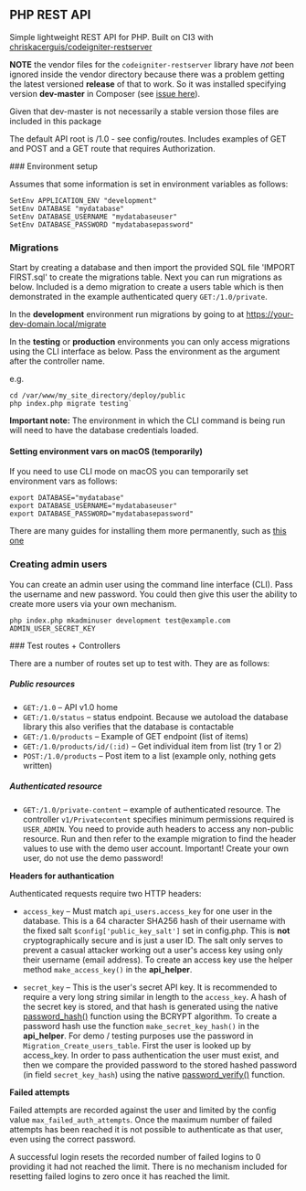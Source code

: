 ## PHP REST API

Simple lightweight REST API for PHP. Built on CI3 with [chriskacerguis/codeigniter-restserver](https://github.com/chriskacerguis/codeigniter-restserver)

**NOTE** the vendor files for the `codeigniter-restserver` library have *not* been ignored inside the vendor directory because there was a problem getting the latest versioned **release** of that to work. So it was installed specifying version **dev-master** in Composer (see [issue here](https://github.com/chriskacerguis/codeigniter-restserver/issues/1065)).

Given that dev-master is not necessarily a stable version those files are included in this package

The default API root is /1.0 - see config/routes. Includes examples of GET and POST and a GET route that requires Authorization.

### Environment setup

Assumes that some information is set in environment variables as follows:

    SetEnv APPLICATION_ENV "development"
    SetEnv DATABASE "mydatabase"
    SetEnv DATABASE_USERNAME "mydatabaseuser"
    SetEnv DATABASE_PASSWORD "mydatabasepassword"


### Migrations

Start by creating a database and then import the provided SQL file 'IMPORT FIRST.sql' to create the migrations table. Next you can run migrations as below. Included is a demo migration to create a users table which is then demonstrated in the example authenticated query `GET:/1.0/private`.

In the **development** environment run migrations by going to at https://your-dev-domain.local/migrate

In the **testing** or **production** environments you can only access migrations using the CLI interface as below. Pass the environment as the argument after the controller name.

e.g.

    cd /var/www/my_site_directory/deploy/public
    php index.php migrate testing`


**Important note:** The environment in which the CLI command is being run will need to have the database credentials loaded.

#### Setting environment vars on macOS (temporarily)

If you need to use CLI mode on macOS you can temporarily set environment vars as follows:

    export DATABASE="mydatabase"
    export DATABASE_USERNAME="mydatabaseuser"
    export DATABASE_PASSWORD="mydatabasepassword"

There are many guides for installing them more permanently, such as [this one](https://medium.com/@youngstone89/setting-up-environment-variables-in-mac-os-28e5941c771c)


### Creating admin users

You can create an admin user using the command line interface (CLI). Pass the username and new password. You could then give this user the ability to create more users via your own mechanism.

    php index.php mkadminuser development test@example.com ADMIN_USER_SECRET_KEY



### Test routes + Controllers

There are a number of routes set up to test with. They are as follows:

##### Public resources

- `GET:/1.0` – API v1.0 home
- `GET:/1.0/status` – status endpoint. Because we autoload the database library this also verifies that the database is contactable
- `GET:/1.0/products` – Example of GET endpoint (list of items)
- `GET:/1.0/products/id/(:id)` – Get individual item from list (try 1 or 2)
- `POST:/1.0/products` – Post item to a list (example only, nothing gets written)

##### Authenticated resource

- `GET:/1.0/private-content` – example of authenticated resource. The controller `v1/Privatecontent` specifies minimum permissions required is `USER_ADMIN`. You need to provide auth headers to access any non-public resource. Run and then refer to the example migration to find the header values to use with the demo user account. Important! Create your own user, do not use the demo password!

**Headers for authantication**

Authenticated requests require two HTTP headers:

- `access_key` – Must match `api_users.access_key` for one user in the database. This is a 64 character SHA256 hash of their username with the fixed salt `$config['public_key_salt']` set in config.php. This is **not** cryptographically secure and is just a user ID. The salt only serves to prevent a casual attacker working out a user's access key using only their username (email address). To create an access key use the helper method `make_access_key()` in the **api_helper**.

- `secret_key` – This is the user's secret API key. It is recommended to require a very long string similar in length to the `access_key`. A hash of the secret key is stored, and that hash is generated using the native [password_hash()](https://www.php.net/manual/en/function.password-hash.php) function using the BCRYPT algorithm. To create a password hash use the function `make_secret_key_hash()` in the **api_helper**. For demo / testing purposes use the password in `Migration_Create_users_table`. First the user is looked up by access_key. In order to pass authentication the user must exist, and then we compare the provided password to the stored hashed password (in field `secret_key_hash`) using the native [password_verify()](https://www.php.net/manual/en/function.password-verify.php) function.


**Failed attempts**

Failed attempts are recorded against the user and limited by the config value `max_failed_auth_attempts`. Once the maximum number of failed attempts has been reached it is not possible to authenticate as that user, even using the correct password.

A successful login resets the recorded number of failed logins to 0 providing it had not reached the limit. There is no mechanism included for resetting failed logins to zero once it has reached the limit.
